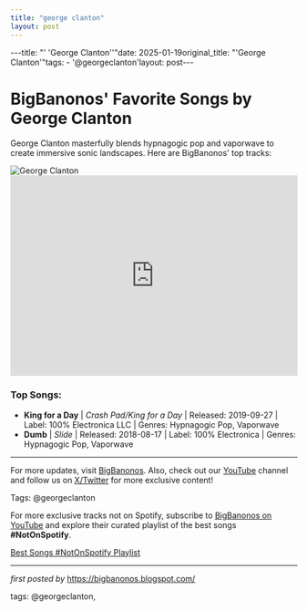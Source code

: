 ```yaml
---
title: "george clanton"
layout: post
---
```

---title: "' 'George Clanton''"date: 2025-01-19original_title: "'George Clanton'"tags:  - '@georgeclanton'layout: post---<!-- Title of the Post --><h1>BigBanonos' Favorite Songs by George Clanton</h1> <!-- Introductory Text --><p>George Clanton masterfully blends hypnagogic pop and vaporwave to create immersive sonic landscapes. Here are BigBanonos' top tracks:</p> <!-- Featured Image --><div> <img src="https://i.scdn.co/image/ab6761610000e5ebc94ec048c28b12693d1297f9" alt="George Clanton"></div> <!-- Spotify Embed --><div> <iframe src="https://open.spotify.com/embed/playlist/1g8oqKy0I53ccrEM1RD6ap?utm_source=generator" width="100%" height="352" frameBorder="0" allowfullscreen="" allow="autoplay; clipboard-write; encrypted-media; fullscreen; picture-in-picture" loading="lazy"></iframe></div> <!-- Song Information --><h3>Top Songs:</h3><ul> <li><strong>King for a Day</strong> | <em>Crash Pad/King for a Day</em> | Released: 2019-09-27 | Label: 100% Electronica LLC | Genres: Hypnagogic Pop, Vaporwave</li> <li><strong>Dumb</strong> | <em>Slide</em> | Released: 2018-08-17 | Label: 100% Electronica | Genres: Hypnagogic Pop, Vaporwave</li></ul> <hr /><p>For more updates, visit <a href="https://bigbanonos.blogspot.com/" target="_blank">BigBanonos</a>. Also, check out our <a href="https://www.youtube.com/@BigBanonos" target="_blank">YouTube</a> channel and follow us on <a href="https://x.com/bigbanonos" target="_blank">X/Twitter</a> for more exclusive content!</p> <!-- Tags --><p>Tags: @georgeclanton</p><!--Subscribe and Playlist Links--><div>    <p>For more exclusive tracks not on Spotify, subscribe to <a href="https://www.youtube.com/@BigBanonos" target="_blank">BigBanonos on YouTube</a> and explore their curated playlist of the best songs <strong>#NotOnSpotify</strong>.</p>    <p><a href="https://www.youtube.com/playlist?list=PLtuNtuTatqI0kFahUCbtbfenC_ET5O_tr" target="_blank">Best Songs #NotOnSpotify Playlist<br /></a></p></div><hr /><p><em>first posted by</em> <a href="https://bigbanonos.blogspot.com/" rel="noopener" target="_new">https://bigbanonos.blogspot.com/</a></p><p>tags: @georgeclanton,</p>